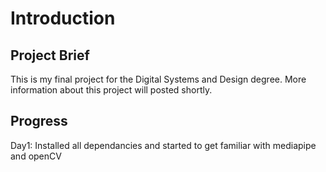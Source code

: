 # Introduction 
## Project Brief
This is my final project for the Digital Systems and Design degree. More information about this project will posted shortly.

## Progress
Day1: Installed all dependancies and started to get familiar with mediapipe and openCV